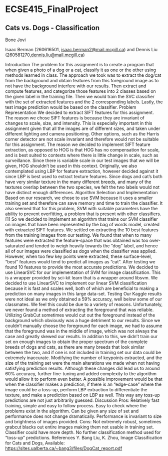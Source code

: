 # ECSE415_FinalProject

## Cats vs. Dogs - Classification

Bone Jovi

Isaac Berman (260616501, isaac.berman2@mail.mcgill.ca) and
Dennis Liu (260581270,dennis.liu@mail.mcgill.ca)

Introduction
The problem for this assignment is to create a program that when given a photo of a
dog or a cat, classify it as one or the other using methods learned in class. The approach we
took was to extract the dog/cat from the background and obtain features from this foreground
image as to not have the background interfere with our results. Then extract and compute
features, and categorize those features into 2 classes based on the given label in the training
file. Then we would train the SVC classifier with the set of extracted features and the 2
corresponding labels. Lastly, the test image prediction would be based on the classifier.
Problem Representation
We decided to extract SIFT features for this assignment. The reason we chose SIFT
features is because they are invariant of changes to scale, size, and intensity. This is especially
important in this assignment given that all the images are of different sizes, and taken under
different lighting and camera positioning. Other options, such as the Harris corner detector are
not scale invariant and therefore would not be suitable for this assignment. The reason we
decided to implement SIFT feature extraction, as opposed to HOG is that HOG has no
compensation for scale, and is best suited to contexts where there is little change in scale, such
as surveillance. Since there is variable scale in our test images that we will be given, HOG
shouldn’t be used in this context. Originally, we also contemplated using LBP for feature
extraction, however decided against it since LBP is best used to extract texture features. Since 
dogs and cat’s both have very similar texture in the many different breeds, and many of the
textures overlap between the two species, we felt the two labels would not have distinct
enough differences.
Algorithm Selection and Implementation
Based on our research, we chose to use SVM because it uses a smaller training set and
therefore can save memory and time to train the classifier. It also seemed that for this problem,
SVM with suitable parameters have the ability to prevent overfitting, a problem that is present
with other classifiers. [1] So we decided to implement an algorithm that trains our SVM
classifier on images that have been represented by the bag of words model, created with
extracted SIFT features.
We settled on extracting the 10 best features from the training images from our testing.
We found that when to many features were extracted the feature-space that was obtained was
too over-saturated and tended to weigh heavily towards the “dog” label, and hence all of our
images were classified as dogs when the classifier was applied. However, when too few key
points were extracted, these surface-level, “best” features would tend to predict all images as
“cat”. After testing we found 10 features to provide the most accurate predictions.
We decided to use LinearSVC for our implementation of SVM for image classification.
This is a wrapper provided by sci-kit learn that is a wrapper around libsvm. We decided to use
LinearSVC to implement our linear SVM classification because it is fast and scales well, both of
which are beneficial to making a prediction on many images in this large data-set.
Testing
Our Kaggle results were not ideal as we only obtained a 59% accuracy, well below some
of our classmates. We feel this could be due to a variety of reasons. Unfortunately, we never
found a method of extracting the foreground that was reliable. Utilizing GrabCut sometimes
would cut out the foreground instead of the background which obviously was a huge detriment
to our results. Since we couldn’t manually choose the foreground for each image, we had to
assume that the foreground was in the middle of image, which was not always the case and
greatly skewed our results. In addition to this, we didn’t train our set on enough images to
obtain the proper spectrum of the complete breeds of dogs and cats, as there are many breeds
that look similar between the two, and if one is not included in training set our data could be
extremely inaccurate. Modifying the number of keypoints extracted, and the size of the training
set were the main alterations we made when not having satisfying prediction results. Although
these changes did lead us to around 60% accuracy, further fine-tuning and added complexity to
the algorithm would allow it to perform even better. A possible improvement would be that
when the classifier makes a prediction, if there is an “edge-case” where the image could be a
toss-up, perform LBP extraction to differentiate the texture, and make a prediction based on
LBP as well. This way any toss-up predictions are not just arbitrarily guessed.
Discussion
Pros: Relatively fast training, simple and easy to follow process. Easy to check where the
problems exist in the algorithm. Can be given any size of set and performance does not change
dramatically. Performance is invariant to size and brightness of images provided.
Cons: Not extremely robust, sometimes grabcut blacks out entire images making them
not usable in training set. Classifier could have more depth. No further classification method
used for “toss-up” predictions.
References
Y. Bang Liu, K. Zhou, Image Classification for Cats and Dogs, Available:
https://sites.ualberta.ca/~bang3/files/DogCat_report.pdf
